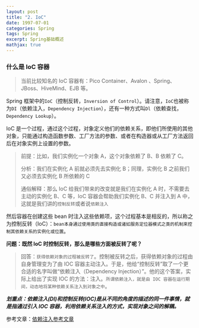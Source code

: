```yaml
---
layout: post
title: "2. IoC"
date: 1997-07-01
categories: Spring
tags: Spring
excerpt: Spring基础概述
mathjax: true
---
```


### 什么是 IoC 容器

> 当前比较知名的 IoC 容器有：Pico Container、Avalon 、Spring、JBoss、HiveMind、EJB 等。

Spring 框架中的`IoC`（控制反转，`Inversion of Control`）。请注意，`IoC`也被称为`DI`（依赖注入，`Dependency Injection`），还有一种方式叫`Dl`（依赖查找，`Dependency Lookup`）。

IoC 是一个过程，通过这个过程，对象定义他们的依赖关系，即他们所使用的其他对象，只能通过构造函数参数、工厂方法的参数、或者在构造器或从工厂方法返回后在对象实例上设置的参数。

> 前提：比如，我们实例化一个对象 A，这个对象依赖了 B、B 依赖了 C。
>
> 分析：我们在实例化 A 前就必须先去实例化 B；同理，实例化 B 之前我们又必须去实例化 B 所依赖的 C
>
> 通俗解释：那么 IoC 给我们带来的改变就是我们在实例化 A 时，不需要去主动的实例化 B、C 等，IoC 容器会帮助我们实例化 B、C 并注入到 A 中，这就是我们讲的`控制反转`或者说`依赖注入`

然后容器在创建这些 bean 时注入这些依赖项，这个过程基本是相反的，所以称之为控制反转（IoC）：`bean本身通过使用类的直接构造或诸如服务定位器模式之类的机制来控制其依赖关系的实例化或位置`。

**问题：既然 IoC 时控制反转，那么是哪些方面被反转了呢？**

> 回答：`获得依赖对象的过程被反转了`。控制被反转之后，获得依赖对象的过程由自身管理变为了由 IOC 容器主动注入。于是，他给“控制反转”取了一个更合适的名字叫做“依赖注入（Dependency Injection）”。他的这个答案，实际上给出了实现 IOC 的方法：注入。`所谓依赖注入，就是由 IOC 容器在运行期间，动态地将某种依赖关系注入到对象之中`。

**_划重点：依赖注入(DI)和控制反转(IOC)是从不同的角度的描述的同一件事情，就是指通过引入 IOC 容器，利用依赖关系注入的方式，实现对象之间的解耦。_**

参考文章：[依赖注入参考文章](https://www.martinfowler.com/articles/injection.html)

### 